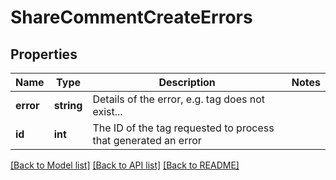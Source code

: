 # ShareCommentCreateErrors

## Properties
Name | Type | Description | Notes
------------ | ------------- | ------------- | -------------
**error** | **string** | Details of the error, e.g. tag does not exist... | 
**id** | **int** | The ID of the tag requested to process that generated an error | 

[[Back to Model list]](../README.md#documentation-for-models) [[Back to API list]](../README.md#documentation-for-api-endpoints) [[Back to README]](../README.md)


